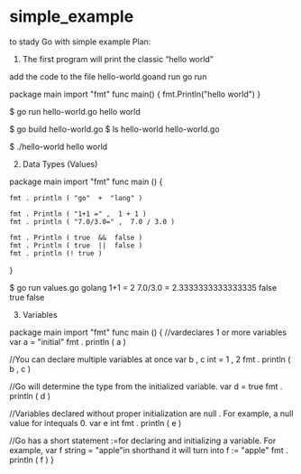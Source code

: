 # simple_example
to stady Go with simple example
Plan:
1) The first program will print the classic “hello world”

add the code to the file hello-world.goand run go run

package main
import "fmt"
func main() {
    fmt.Println("hello world")
}

$ go run hello-world.go
hello world

$ go build hello-world.go
$ ls
hello-world    hello-world.go

$ ./hello-world
hello world

2) Data Types (Values)

package  main
import  "fmt"
func  main ()  {

    fmt . println ( "go"  +  "lang" )

    fmt . Println ( "1+1 =" ,  1 + 1 ) 
    fmt . println ( "7.0/3.0=" ,  7.0 / 3.0 )

    fmt . Println ( true  &&  false ) 
    fmt . Println ( true  ||  false ) 
    fmt . println (! true ) 
}

$ go run values.go
 golang 
1+1 = 2 
7.0/3.0 = 2.3333333333333335 
false 
true 
false

3) Variables

package  main
import  "fmt"
func  main ()  {
//vardeclares 1 or more variables
    var  a  =  "initial" 
    fmt . println ( a )
    
    
//You can declare multiple variables at once
    var  b ,  c  int  =  1 ,  2 
    fmt . println ( b ,  c )

//Go will determine the type from the initialized variable.
    var  d  =  true 
    fmt . println ( d )

//Variables declared without proper initialization are null . For example, a null value for intequals 0.
    var  e  int 
    fmt . println ( e )

//Go has a short statement :=for declaring and initializing a variable. For example, var f string = "apple"in shorthand it will turn into
    f  :=  "apple" 
    fmt . println ( f ) 
}
